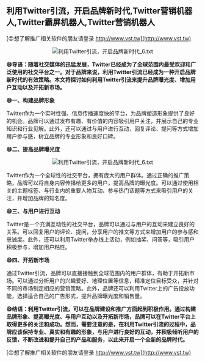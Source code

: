 ## **利用Twitter引流，开启品牌新时代,Twitter营销机器人,Twitter霸屏机器人,Twitter营销机器人**

[😍想了解推广相关软件的朋友请登录 http://www.vst.tw](http://www.vst.tw)

 <center><img src="https://vst.tw/MP4/tuiguang/png/5.png" alt="利用Twitter引流，开启品牌新时代_6.txt"></center>

**😄导语：随着社交媒体的迅猛发展，Twitter已经成为了全球范围内最受欢迎和广泛使用的社交平台之一。对于品牌来说，利用Twitter引流已经成为一种开启品牌新时代的有效策略。本文将探讨如何利用Twitter引流来提升品牌曝光度、增加用户互动以及开拓新市场。**

**😄一、构建品牌形象**

Twitter作为一个实时性强、信息传播速度快的平台，为品牌塑造形象提供了良好的机会。品牌可以通过发布有趣、有价值的内容吸引用户关注，并展示自己的专业知识和行业见解。此外，还可以通过与用户进行互动，回复评论、提问等方式增加用户参与感，树立品牌的专业形象和良好口碑。

**😄二、提高品牌曝光度**

 <center><img src="https://vst.tw/MP4/tuiguang/png/0.png" alt="利用Twitter引流，开启品牌新时代_6.txt"></center>

Twitter作为一个全球性的社交平台，拥有庞大的用户群体。通过正确的推广策略，品牌可以将自身内容传播给更多的用户，提高品牌的曝光度。可以通过使用相关的主题标签、与行业内的重要人物互动、参与热门话题等方式来吸引用户的关注，并增加品牌的知名度。

**😄三、与用户进行互动**

Twitter是一个充满互动性的社交平台，品牌可以通过与用户的互动来建立良好的关系。可以回复用户的评论、提问，分享用户的推文等方式来增加用户的参与感和忠诚度。此外，还可以利用Twitter举办线上活动，例如抽奖、问答等，吸引用户积极参与，增加用户粘性。

**😄四、开拓新市场**

通过Twitter引流，品牌可以直接接触到全球范围内的用户群体，有助于开拓新市场。可以通过分析用户的兴趣爱好、地理位置等信息，精准定位目标受众，并针对不同的市场制定相应的营销策略。此外，品牌还可以利用Twitter上的广告投放功能，选择适合自己的广告形式，提升品牌曝光度和销售量。

**😄结语：利用Twitter引流，可以在品牌建设和推广方面起到积极作用。通过构建品牌形象、提高曝光度、与用户互动以及开拓新市场，品牌可以在Twitter平台上取得更多的关注和成功。然而，需要注意的是，在利用Twitter引流的过程中，品牌应该保持专业、真实和有趣的形象，与用户进行良好的互动，并积极倾听用户的反馈，不断改进和提升自己的产品和服务，以此来开启一个全新的品牌时代。**

[😍想了解推广相关软件的朋友请登录 http://www.vst.tw](http://www.vst.tw)



